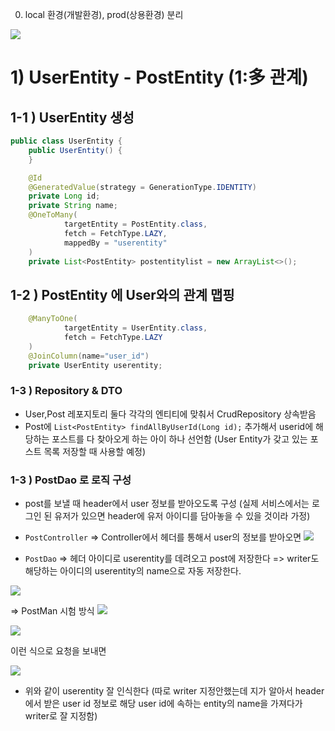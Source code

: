 0) local 환경(개발환경), prod(상용환경) 분리

![](https://images.velog.io/images/myway00/post/e5bae34a-5182-4161-93a0-0d562380301f/image.png)

# 1) UserEntity - PostEntity (1:多 관계)
## 1-1 ) UserEntity 생성
```java
public class UserEntity {
    public UserEntity() {
    }

    @Id
    @GeneratedValue(strategy = GenerationType.IDENTITY)
    private Long id;
    private String name;
    @OneToMany(
            targetEntity = PostEntity.class,
            fetch = FetchType.LAZY,
            mappedBy = "userentity"
    )
    private List<PostEntity> postentitylist = new ArrayList<>();

```

## 1-2 ) PostEntity 에 User와의 관계 맵핑
```java
    @ManyToOne(
            targetEntity = UserEntity.class,
            fetch = FetchType.LAZY
    )
    @JoinColumn(name="user_id")
    private UserEntity userentity;
```

### 1-3 ) Repository & DTO
- User,Post 레포지토리 둘다 각각의 엔티티에 맞춰서 CrudRepository 상속받음
- Post에 `List<PostEntity> findAllByUserId(Long id);` 추가해서 userid에 해당하는 포스트를 다 찾아오게 하는 아이 하나 선언함 (User Entity가 갖고 있는 포스트 목록 저장할 때 사용할 예정)

### 1-3 ) PostDao 로 로직 구성
- post를 보낼 때 header에서 user 정보를 받아오도록 구성
(실제 서비스에서는 로그인 된 유저가 있으면 header에 유저 아이디를 담아놓을 수 있을 것이라 가정)

- `PostController`
=> Controller에서 헤더를 통해서 user의 정보를 받아오면
![](https://images.velog.io/images/myway00/post/a6debbe4-8913-4df5-8bd5-f3b068bc1855/image.png)

- `PostDao`
=> 헤더 아이디로 userentity를 데려오고 post에 저장한다
=> writer도 해당하는 아이디의 userentity의 name으로 자동 저장한다.

![](https://images.velog.io/images/myway00/post/7016b5e4-60fc-4a36-9580-30dd38c53492/image.png)

=> PostMan 시험 방식
![](https://images.velog.io/images/myway00/post/3440508e-a388-4bf3-b717-c3b7f1dc6244/image.png)

![](https://images.velog.io/images/myway00/post/ce9545e6-0ea3-4a56-ae38-29ebfe4aa89a/image.png)

이런 식으로 요청을 보내면

![](https://images.velog.io/images/myway00/post/653165c6-0ee8-4602-b3e8-861bc1aa209a/image.png)

- 위와 같이 userentity 잘 인식한다 (따로 writer 지정안했는데 지가 알아서 header 에서 받은 user id 정보로 해당 user id에 속하는 entity의 name을 가져다가 writer로 잘 지정함)